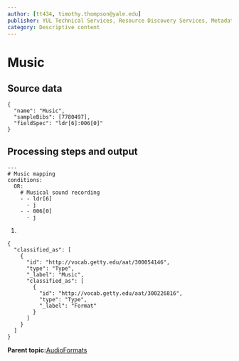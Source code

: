 ```yaml
---
author: [tt434, timothy.thompson@yale.edu]
publisher: YUL Technical Services, Resource Discovery Services, Metadata Services Unit
category: Descriptive content
---
```


# Music

## Source data

```
{
  "name": "Music",
  "sampleBibs": [7780497],
  "fieldSpec": "ldr[6]:006[0]"
}
```

## Processing steps and output

```
---
# Music mapping
conditions:
  OR:    
    # Musical sound recording
    - - ldr[6]
      - j
    - - 006[0]
      - j
```

1.  
```
{
  "classified_as": [
    {
      "id": "http://vocab.getty.edu/aat/300054146",
      "type": "Type",
      "_label": "Music",
      "classified_as": [
        {
          "id": "http://vocab.getty.edu/aat/300226816",
          "type": "Type",
          "_label": "Format"
        }
      ]
    }
  ]    		
}
```

**Parent topic:**[AudioFormats](../../concepts/supertypes/audioformats.md)

